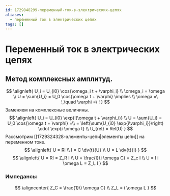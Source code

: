 ```yaml
---
id: 1729848299-переменный-ток-в-электрических-цепях
aliases:
  - переменный ток в электрических цепях
tags: []
---
```


# Переменный ток в электрических цепях
## Метод комплексных амплитуд.
$$
\alignleft{
U_i = U_{i0} \cos{\omega_i t + \varphi_i} \\
\omega_i = \omega \\
U = \sum{U_i} = U_0 \cos{\omega t + \varphi} \implies \\
\omega =\ !,\quad \varphi =\ !
}
$$
Заменяем на комплексные величины.
$$
\alignleft{
U_i = U_{i0} \exp{i(\omega t + \varphi_i)} \\
U = \sum{U_i} = U_0 \cos{\omega t + \varphi} =\\
= \left(\sum{U_{i0} \exp{i\varphi_i}}\right) \cdot \exp{i \omega t} \\
U_{rel} = Rel(U)
}
$$
Рассмотрим [[1729324328-элементы-цепи|элементы цепи]] на переменном токе.
$$
\alignleft{
U = RI \\
I = C \dv{t}{U} \\
U = L \dv{t}{I}
}
$$
$$
\alignleft{
U = RI = Z_R I \\
U = \frac{I}{i \omega C} = Z_c I \\
U = I i \omega L = Z_L I
}
$$

### Импедансы
$$
\aligncenter{
Z_C = \frac{1}{i \omega C} \\
Z_L = i \omega L
}
$$

